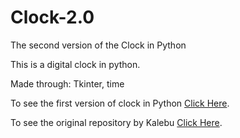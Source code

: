# Clock-2.0
The second version of the Clock in Python

This is a digital clock in python.

Made through: Tkinter, time

To see the first version of clock in Python [Click Here](https://github.com/bilawaltech/Clock-1.0).

To see the original repository by Kalebu [Click Here](https://github.com/Kalebu/Digital-clock-in-Python).
